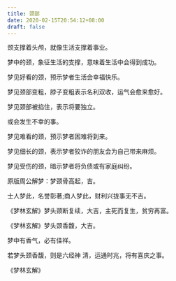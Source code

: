 ```yaml
---
title: 颈部
date: 2020-02-15T20:54:12+08:00
draft: false
---
```


颈支撑着头颅，就像生活支撑着事业。

梦中的颈，象征生活的支撑，意味着生活中会得到成功。

梦见好看的颈，预示梦者生活会幸福快乐。

梦见颈部变粗，脖子变粗表示名利双收，运气会愈来愈好。

梦见颈部被掐住，表示将要独立。

或会发生不幸的事。

梦见难看的颈，预示梦者困难将到来。

梦见细长的颈，表示梦者狡诈的朋友会为自己带来麻烦。

梦见受伤的颈，暗示梦者将负债或有家庭纠纷。

原版周公解梦：梦颈骨高起，吉。

士人梦此，名誉彰著;商人梦此，财利兴拢事无不吉。

《梦林玄解》梦头颈断复续，大吉，主死而复生，贫穷再富。

《梦林玄解》梦头颈香馥，大吉。

梦中有香气，必有佳祥。

若梦头颈香馥，则是六经神 清，运通时兆，将有喜庆之事。

《梦林玄解》